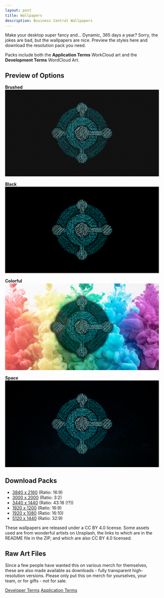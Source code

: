 ```yaml
---
layout: post
title: Wallpapers
description: Business Central Wallpapers
---
```


Make your desktop super fancy and… Dynamic, 365 days a year? Sorry, the jokes are bad, but the wallpapers are nice. Preview the styles here and download the resolution pack you need.

Packs include both the **Application Terms** WorkCloud art and the **Development Terms** WordCloud Art.

## Preview of Options

**Brushed**
![Brushed](assets/wallpapers/BC-WordCloudArt-Wallpaper-Application-Brushed-853x480-1.png)

**Black**
![Black](assets/wallpapers/BC-WordCloudArt-Wallpaper-Application-Black-853x480-1.png)

**Colorful**
![Colorful](assets/wallpapers/BC-WordCloudArt-Wallpaper-Application-Colorful-853x480-1.png)

**Space**
![Space](assets/wallpapers/BC-WordCloudArt-Wallpaper-Application-Space-853x480-1.png)

## Download Packs

- [3840 x 2160](assets/wallpapers/BCWordCloudWallpapersPack-3840x2160.zip) (Ratio: 16:9)
- [3000 x 2000](assets/wallpapers/BCWordCloudWallpapersPack-3000x2000.zip) (Ratio: 3:2)
- [3440 x 1440](assets/wallpapers/BCWordCloudWallpapersPack-3440x1440.zip) (Ratio: 43:18 (!?))
- [1920 x 1200](assets/wallpapers/BCWordCloudWallpapersPack-1920x1200.zip) (Ratio: 16:9)
- [1920 x 1080](assets/wallpapers/BCWordCloudWallpapersPack-1920x1080.zip) (Ratio: 16:10)
- [5120 x 1440](assets/wallpapers/BCWordCloudWallpapersPack-5120x1440.zip) (Ratio: 32:9)


These wallpapers are released under a CC BY 4.0 license. Some assets used are from wonderful artists on Unsplash, the links to which are in the README file in the ZIP, and which are also CC BY 4.0 licensed.

## Raw Art Files

Since a few people have wanted this on various merch for themselves, these are also made available as downloads - fully transparent high-resolution versions.  Please only put this on merch for yourselves, your team, or for gifts - not for sale.

[Developer Terms](assets/wallpapers/BC-WordCloudArt-DevTerms.png)
[Application Terms](assets/wallpapers/BC-WordCloudArt-Application.png)